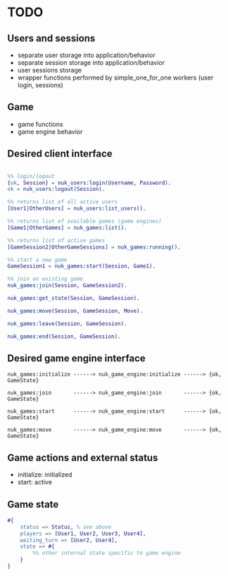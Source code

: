 TODO
====

Users and sessions
------------------
- separate user storage into application/behavior
- separate session storage into application/behavior
- user sessions storage
- wrapper functions performed by simple_one_for_one workers (user login, sessions)

Game
----
- game functions
- game engine behavior


Desired client interface
------------------------
```erlang

%% login/logout
{ok, Session} = nuk_users:login(Username, Password).
ok = nuk_users:logout(Session).

%% returns list of all active users
[User1|OtherUsers] = nuk_users:list_users().

%% returns list of available games (game engines)
[Game1|OtherGames] = nuk_games:list().

%% returns list of active games
[GameSession2|OtherGameSessions] = nuk_games:running().

%% start a new game
GameSession1 = nuk_games:start(Session, Game1).

%% join an existing game
nuk_games:join(Session, GameSession2).

nuk_games:get_state(Session, GameSession).

nuk_games:move(Session, GameSession, Move).

nuk_games:leave(Session, GameSession).

nuk_games:end(Session, GameSession).
```

Desired game engine interface
-----------------------------
```
nuk_games:initialize ------> nuk_game_engine:initialize ------> {ok, GameState}

nuk_games:join       ------> nuk_game_engine:join       ------> {ok, GameState}

nuk_games:start      ------> nuk_game_engine:start      ------> {ok, GameState}

nuk_games:move       ------> nuk_game_engine:move       ------> {ok, GameState}

```

Game actions and external status
--------------------------------
- initialize: initialized
- start: active

Game state
----------
```erlang
#{
    status => Status, % see above
    players => [User1, User2, User3, User4],
    waiting_turn => [User2, User4],
    state => #{
        %% other internal state specific to game engine
    }
}
```
